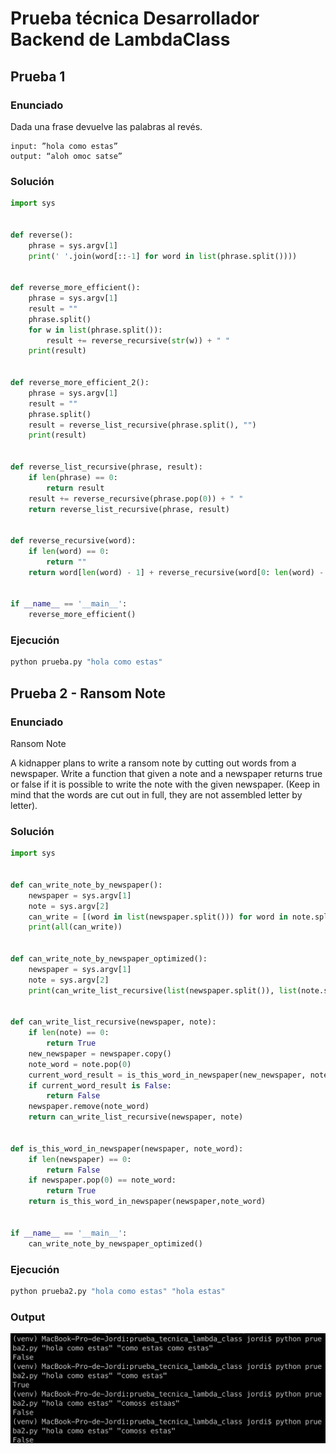 # Prueba técnica Desarrollador Backend de LambdaClass

## Prueba 1

### Enunciado

Dada una frase devuelve las palabras al revés.

```
input: ”hola como estas”
output: “aloh omoc satse”
```

### Solución

```python
import sys


def reverse():
    phrase = sys.argv[1]
    print(' '.join(word[::-1] for word in list(phrase.split())))


def reverse_more_efficient():
    phrase = sys.argv[1]
    result = ""
    phrase.split()
    for w in list(phrase.split()):
        result += reverse_recursive(str(w)) + " "
    print(result)


def reverse_more_efficient_2():
    phrase = sys.argv[1]
    result = ""
    phrase.split()
    result = reverse_list_recursive(phrase.split(), "")
    print(result)


def reverse_list_recursive(phrase, result):
    if len(phrase) == 0:
        return result
    result += reverse_recursive(phrase.pop(0)) + " "
    return reverse_list_recursive(phrase, result)


def reverse_recursive(word):
    if len(word) == 0:
        return ""
    return word[len(word) - 1] + reverse_recursive(word[0: len(word) - 1])


if __name__ == '__main__':
    reverse_more_efficient()
```

### Ejecución

```bash
python prueba.py "hola como estas"
```

## Prueba 2 - Ransom Note

### Enunciado

Ransom Note

A kidnapper plans to write a ransom note by cutting out words
from a newspaper.
Write a function that given a note and
a newspaper returns true or false if it is possible to
write the note with the given newspaper.
(Keep in mind that the words are cut out in full,
they are not assembled letter by letter).

### Solución

```python
import sys


def can_write_note_by_newspaper():
    newspaper = sys.argv[1]
    note = sys.argv[2]
    can_write = [(word in list(newspaper.split())) for word in note.split()]
    print(all(can_write))


def can_write_note_by_newspaper_optimized():
    newspaper = sys.argv[1]
    note = sys.argv[2]
    print(can_write_list_recursive(list(newspaper.split()), list(note.split())))


def can_write_list_recursive(newspaper, note):
    if len(note) == 0:
        return True
    new_newspaper = newspaper.copy()
    note_word = note.pop(0)
    current_word_result = is_this_word_in_newspaper(new_newspaper, note_word)
    if current_word_result is False:
        return False
    newspaper.remove(note_word)
    return can_write_list_recursive(newspaper, note)


def is_this_word_in_newspaper(newspaper, note_word):
    if len(newspaper) == 0:
        return False
    if newspaper.pop(0) == note_word:
        return True
    return is_this_word_in_newspaper(newspaper,note_word)


if __name__ == '__main__':
    can_write_note_by_newspaper_optimized()
```

### Ejecución

```bash
python prueba2.py "hola como estas" "hola estas"
```

### Output

![Output](output.png)
